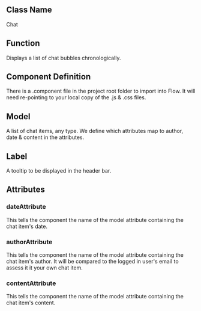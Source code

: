 ## Class Name
Chat

## Function
Displays a list of chat bubbles chronologically.

## Component Definition
There is a .component file in the project root folder to import into Flow.
It will need re-pointing to your local copy of the .js & .css files.

## Model
A list of chat items, any type.  We define which attributes map to author, date & content in the attributes.

## Label
A tooltip to be displayed in the header bar.

## Attributes

### dateAttribute
This tells the component the name of the model attribute containing the chat item's date.

### authorAttribute
This tells the component the name of the model attribute containing the chat item's author.
It will be compared to the logged in user's email to assess it it your own chat item.

### contentAttribute
This tells the component the name of the model attribute containing the chat item's content.
